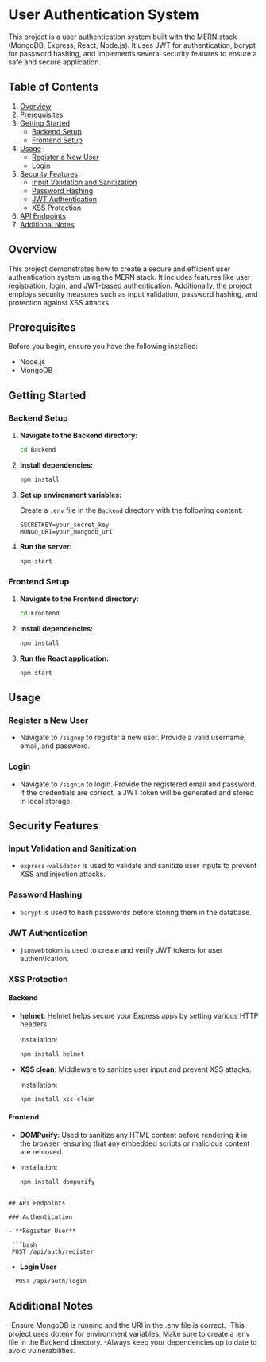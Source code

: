 # User Authentication System

This project is a user authentication system built with the MERN stack (MongoDB, Express, React, Node.js). It uses JWT for authentication, bcrypt for password hashing, and implements several security features to ensure a safe and secure application.

## Table of Contents

1. [Overview](#overview)
2. [Prerequisites](#prerequisites)
3. [Getting Started](#getting-started)
   - [Backend Setup](#backend-setup)
   - [Frontend Setup](#frontend-setup)
4. [Usage](#usage)
   - [Register a New User](#register-a-new-user)
   - [Login](#login)
5. [Security Features](#security-features)
   - [Input Validation and Sanitization](#input-validation-and-sanitization)
   - [Password Hashing](#password-hashing)
   - [JWT Authentication](#jwt-authentication)
   - [XSS Protection](#xss-protection)
6. [API Endpoints](#api-endpoints)
7. [Additional Notes](#additional-notes)

## Overview

This project demonstrates how to create a secure and efficient user authentication system using the MERN stack. It includes features like user registration, login, and JWT-based authentication. Additionally, the project employs security measures such as input validation, password hashing, and protection against XSS attacks.

## Prerequisites

Before you begin, ensure you have the following installed:

- Node.js
- MongoDB

## Getting Started

### Backend Setup

1. **Navigate to the Backend directory:**

    ```bash
    cd Backend
    ```

2. **Install dependencies:**

    ```bash
    npm install
    ```

3. **Set up environment variables:**

    Create a `.env` file in the `Backend` directory with the following content:

    ```env
    SECRETKEY=your_secret_key
    MONGO_URI=your_mongodb_uri
    ```

4. **Run the server:**

    ```bash
    npm start
    ```

### Frontend Setup

1. **Navigate to the Frontend directory:**

    ```bash
    cd Frontend
    ```

2. **Install dependencies:**

    ```bash
    npm install
    ```

3. **Run the React application:**

    ```bash
    npm start
    ```

## Usage

### Register a New User

- Navigate to `/signup` to register a new user. Provide a valid username, email, and password.

### Login

- Navigate to `/signin` to login. Provide the registered email and password. If the credentials are correct, a JWT token will be generated and stored in local storage.

## Security Features

### Input Validation and Sanitization

- `express-validator` is used to validate and sanitize user inputs to prevent XSS and injection attacks.

### Password Hashing

- `bcrypt` is used to hash passwords before storing them in the database.

### JWT Authentication

- `jsonwebtoken` is used to create and verify JWT tokens for user authentication.

### XSS Protection

#### Backend

- **helmet**: Helmet helps secure your Express apps by setting various HTTP headers.

  Installation:

  ```bash
  npm install helmet
  ```
- **XSS clean**:  Middleware to sanitize user input and prevent XSS attacks.

  Installation:

  ```bash
  npm install xss-clean
  ```
#### Frontend

- **DOMPurify**:  Used to sanitize any HTML content before rendering it in the browser, ensuring that any embedded scripts or malicious content are removed.

-   Installation:

    ```bash
    npm install dompurify
   ```

## API Endpoints

### Authentication

- **Register User**

    ```bash
    POST /api/auth/register
   ```

-  **Login User**

  ```bash
    POST /api/auth/login
   ```

## Additional Notes

 -Ensure MongoDB is running and the URI in the .env file is correct.
 -This project uses dotenv for environment variables. Make sure to create a .env file in the Backend directory.
 -Always keep your dependencies up to date to avoid vulnerabilities.

